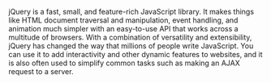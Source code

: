 jQuery is a fast, small, and feature-rich JavaScript library. It makes things like HTML document traversal and manipulation, event handling, and animation much simpler with an easy-to-use API that works across a multitude of browsers. With a combination of versatility and extensibility, jQuery has changed the way that millions of people write JavaScript. You can use it to add interactivity and other dynamic features to websites, and it is also often used to simplify common tasks such as making an AJAX request to a server.